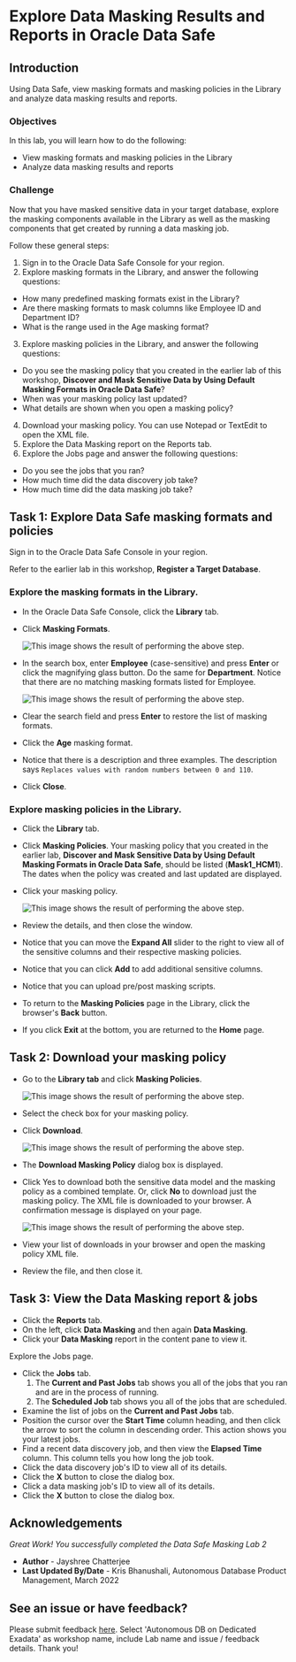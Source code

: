 # Explore Data Masking Results and Reports in Oracle Data Safe
## Introduction
Using Data Safe, view masking formats and masking policies in the Library and analyze data masking results and reports.

### Objectives
In this lab, you will learn how to do the following:
- View masking formats and masking policies in the Library
- Analyze data masking results and reports

### Challenge
Now that you have masked sensitive data in your target database, explore the masking components available in the Library as well as the masking components that get created by running a data masking job.

Follow these general steps:
1. Sign in to the Oracle Data Safe Console for your region.
2. Explore masking formats in the Library, and answer the following questions:
  - How many predefined masking formats exist in the Library?
  - Are there masking formats to mask columns like Employee ID and Department ID?
  - What is the range used in the Age masking format?
3. Explore masking policies in the Library, and answer the following questions:
  - Do you see the masking policy that you created in the earlier lab of this workshop, **Discover and Mask Sensitive Data by Using Default Masking Formats in Oracle Data Safe**?
  - When was your masking policy last updated?
  - What details are shown when you open a masking policy?
4. Download your masking policy. You can use Notepad or TextEdit to open the XML file.
5. Explore the Data Masking report on the Reports tab.
6. Explore the Jobs page and answer the following questions:
  - Do you see the jobs that you ran?
  - How much time did the data discovery job take?
  - How much time did the data masking job take?

## Task 1: Explore Data Safe masking formats and policies

Sign in to the Oracle Data Safe Console in your region.

Refer to the earlier lab in this workshop, **Register a Target Database**.

### Explore the masking formats in the Library.

- In the Oracle Data Safe Console, click the **Library** tab.
- Click **Masking Formats**.

    ![This image shows the result of performing the above step.](./images/Img81.png " ")

- In the search box, enter **Employee** (case-sensitive) and press **Enter** or click the magnifying glass button. Do the same for **Department**. Notice that there are no matching masking formats listed for Employee.

    ![This image shows the result of performing the above step.](./images/Img82.png " ")

- Clear the search field and press **Enter** to restore the list of masking formats.
- Click the **Age** masking format.
- Notice that there is a description and three examples. The description says `Replaces values with random numbers between 0 and 110`.
- Click **Close**.

### Explore masking policies in the Library.

- Click the **Library** tab.
- Click **Masking Policies**. Your masking policy that you created in the earlier lab, **Discover and Mask Sensitive Data by Using Default Masking Formats in Oracle Data Safe**, should be listed (**Mask1_HCM1**). The dates when the policy was created and last updated are displayed.
- Click your masking policy.

    ![This image shows the result of performing the above step.](./images/Img83.png " ")

- Review the details, and then close the window.
- Notice that you can move the **Expand All** slider to the right to view all of the sensitive columns and their respective masking policies.
- Notice that you can click **Add** to add additional sensitive columns.
- Notice that you can upload pre/post masking scripts.
- To return to the **Masking Policies** page in the Library, click the browser's **Back** button.
- If you click **Exit** at the bottom, you are returned to the **Home** page.

## Task 2: Download your masking policy

- Go to the **Library tab** and click **Masking Policies**.

    ![This image shows the result of performing the above step.](./images/Img81.png " ")

- Select the check box for your masking policy.
- Click **Download**.

    ![This image shows the result of performing the above step.](./images/Img84.png " ")

- The **Download Masking Policy** dialog box is displayed.
- Click Yes to download both the sensitive data model and the masking policy as a combined template. Or, click **No** to download just the masking policy. The XML file is downloaded to your browser. A confirmation message is displayed on your page.

    ![This image shows the result of performing the above step.](./images/Img85.png " ")

- View your list of downloads in your browser and open the masking policy XML file.
- Review the file, and then close it.

## Task 3: View the Data Masking report & jobs
- Click the **Reports** tab.
- On the left, click **Data Masking** and then again **Data Masking**.
- Click your **Data Masking** report in the content pane to view it.

Explore the Jobs page.

- Click the **Jobs** tab.
  1. The **Current and Past Jobs** tab shows you all of the jobs that you ran and are in the process of running.
  2. The **Scheduled Job** tab shows you all of the jobs that are scheduled.
- Examine the list of jobs on the **Current and Past Jobs** tab.
- Position the cursor over the **Start Time** column heading, and then click the arrow to sort the column in descending order. This action shows you your latest jobs.
- Find a recent data discovery job, and then view the **Elapsed Time** column. This column tells you how long the job took.
- Click the data discovery job's ID to view all of its details.
- Click the **X** button to close the dialog box.
- Click a data masking job's ID to view all of its details.
- Click the **X** button to close the dialog box.

## Acknowledgements

*Great Work! You successfully completed the Data Safe Masking Lab 2*

- **Author** - Jayshree Chatterjee
- **Last Updated By/Date** - Kris Bhanushali, Autonomous Database Product Management, March 2022

## See an issue or have feedback?  
Please submit feedback [here](https://apexapps.oracle.com/pls/apex/f?p=133:1:::::P1_FEEDBACK:1).   Select 'Autonomous DB on Dedicated Exadata' as workshop name, include Lab name and issue / feedback details. Thank you!
